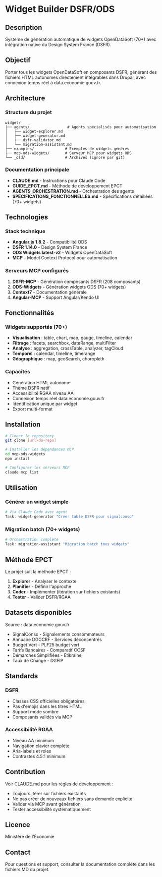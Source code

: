 # Widget Builder DSFR/ODS

## Description
Système de génération automatique de widgets OpenDataSoft (70+) avec intégration native du Design System France (DSFR).

## Objectif
Porter tous les widgets OpenDataSoft en composants DSFR, générant des fichiers HTML autonomes directement intégrables dans Drupal, avec connexion temps réel à data.economie.gouv.fr.

## Architecture

### Structure du projet
```
widget/
├── agents/                 # Agents spécialisés pour automatisation
│   ├── widget-explorer.md
│   ├── widget-generator.md
│   ├── dsfr-validator.md
│   └── migration-assistant.md
├── examples/              # Exemples de widgets générés
├── mcp-ods-widgets/       # Serveur MCP pour widgets ODS
└── _old/                  # Archives (ignoré par git)
```

### Documentation principale
- **CLAUDE.md** - Instructions pour Claude Code
- **GUIDE_EPCT.md** - Méthode de développement EPCT
- **AGENTS_ORCHESTRATION.md** - Orchestration des agents
- **SPECIFICATIONS_FONCTIONNELLES.md** - Spécifications détaillées (70+ widgets)

## Technologies

### Stack technique
- **Angular.js 1.8.2** - Compatibilité ODS
- **DSFR 1.14.0** - Design System France
- **ODS Widgets latest-v2** - Widgets OpenDataSoft
- **MCP** - Model Context Protocol pour automatisation

### Serveurs MCP configurés
1. **DSFR-MCP** - Génération composants DSFR (208 composants)
2. **ODS-Widgets** - Génération widgets ODS (70+ widgets)
3. **Context7** - Documentation générale
4. **Angular-MCP** - Support Angular/Kendo UI

## Fonctionnalités

### Widgets supportés (70+)
- **Visualisation** : table, chart, map, gauge, timeline, calendar
- **Filtrage** : facets, searchbox, dateRange, multiFilter
- **Analyse** : aggregation, crossTable, analyzer, tagCloud
- **Temporel** : calendar, timeline, timerange
- **Géographique** : map, geoSearch, choropleth

### Capacités
- Génération HTML autonome
- Thème DSFR natif
- Accessibilité RGAA niveau AA
- Connexion temps réel data.economie.gouv.fr
- Identification unique par widget
- Export multi-format

## Installation

```bash
# Cloner le repository
git clone [url-du-repo]

# Installer les dépendances MCP
cd mcp-ods-widgets
npm install

# Configurer les serveurs MCP
claude mcp list
```

## Utilisation

### Générer un widget simple
```bash
# Via Claude Code avec agent
Task: widget-generator "Créer table DSFR pour signalconso"
```

### Migration batch (70+ widgets)
```bash
# Orchestration complète
Task: migration-assistant "Migration batch tous widgets"
```

## Méthode EPCT

Le projet suit la méthode EPCT :
1. **Explorer** - Analyser le contexte
2. **Planifier** - Définir l'approche
3. **Coder** - Implémenter (itération sur fichiers existants)
4. **Tester** - Valider DSFR/RGAA

## Datasets disponibles

Source : data.economie.gouv.fr
- SignalConso - Signalements consommateurs
- Annuaire DGCCRF - Services déconcentrés
- Budget Vert - PLF25 budget vert
- Tarifs Bancaires - Comparatif CCSF
- Démarches Simplifiées - Etikraine
- Taux de Change - DGFIP

## Standards

### DSFR
- Classes CSS officielles obligatoires
- Pas d'emojis dans les titres HTML
- Support mode sombre
- Composants validés via MCP

### Accessibilité RGAA
- Niveau AA minimum
- Navigation clavier complète
- Aria-labels et roles
- Contrastes 4.5:1 minimum

## Contribution

Voir CLAUDE.md pour les règles de développement :
- Toujours itérer sur fichiers existants
- Ne pas créer de nouveaux fichiers sans demande explicite
- Valider via MCP avant génération
- Tester accessibilité systématiquement

## Licence

Ministère de l'Économie

## Contact

Pour questions et support, consulter la documentation complète dans les fichiers MD du projet.